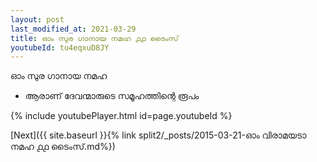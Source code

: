 ```yaml
---
layout: post
last_modified_at: 2021-03-29
title: ഓം സുര ഗാനായ നമഹ ൧൧ ടൈംസ്
youtubeId: tu4eqxuD8JY
---
```

 
 
 ഓം സുര ഗാനായ നമഹ 
 
 -  ആരാണ് ദേവന്മാരുടെ സമൂഹത്തിന്റെ രൂപം 
 
  
 
  
 
 
 
 
 
 


{% include youtubePlayer.html id=page.youtubeId %}
 
[Next]({{ site.baseurl }}{% link  split2/_posts/2015-03-21-ഓം വിരാമയടാ നമഹ ൧൧ ടൈംസ്.md%})
 
